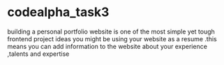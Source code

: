 # codealpha_task3
building a personal portfolio website is one of the  most simple yet tough frontend project  ideas  you might be using your website as a resume .this means you can add information to the website about  your experience ,talents and expertise 
